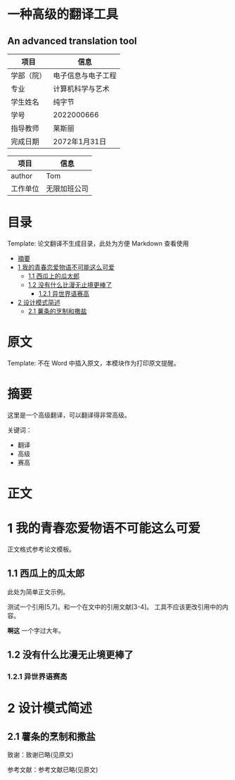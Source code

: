 <!-- 使用多种标题格式 -->
<!-- markdownlint-disable MD003 -->
<!-- 使用多个一级标题 -->
<!-- markdownlint-disable MD025 -->

一种高级的翻译工具 <!-- omit in toc -->
===

An advanced translation tool <!-- omit in toc -->
---

| 项目       | 信息               |
| ---------- | ------------------ |
| 学部（院） | 电子信息与电子工程 |
| 专业       | 计算机科学与艺术   |
| 学生姓名   | 纯字节             |
| 学号       | 2022000666         |
| 指导教师   | 莱斯丽             |
| 完成日期   | 2072年1月31日      |

| 项目     | 信息         |
| -------- | ------------ |
| author   | Tom          |
| 工作单位 | 无限加班公司 |

目录 <!-- omit in toc -->
===

Template: 论文翻译不生成目录，此处为方便 Markdown 查看使用

- [摘要](#摘要)
- [1 我的青春恋爱物语不可能这么可爱](#1-我的青春恋爱物语不可能这么可爱)
  - [1.1 西瓜上的瓜太郎](#11-西瓜上的瓜太郎)
  - [1.2 没有什么比漫无止境更棒了](#12-没有什么比漫无止境更棒了)
    - [1.2.1 异世界语赛高](#121-异世界语赛高)
- [2 设计模式简述](#2-设计模式简述)
  - [2.1 薯条的烹制和撒盐](#21-薯条的烹制和撒盐)

原文 <!-- omit in toc -->
===

Template: 不在 Word 中插入原文，本模块作为打印原文提醒。

摘要
===

这里是一个高级翻译，可以翻译得非常高级。

关键词：

- 翻译
- 高级
- 赛高

正文 <!-- omit in toc -->
===

# 1 我的青春恋爱物语不可能这么可爱

正文格式参考论文模板。

## 1.1 西瓜上的瓜太郎

此处为简单正文示例。

测试一个引用[5,7]。和一个在文中的引用文献[3-4]。
工具不应该更改引用中的内容。

**啊这**&nbsp;一个字过大年。

## 1.2 没有什么比漫无止境更棒了

### 1.2.1 异世界语赛高

# 2 设计模式简述

## 2.1 薯条的烹制和撒盐

<!-- 不翻译致谢和参考文献，需保留以下内容 -->

致谢：致谢已略(见原文)

参考文献：参考文献已略(见原文)

